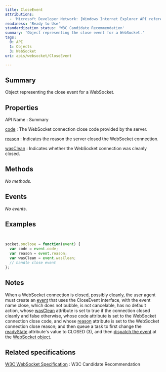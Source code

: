 ```yaml
---
title: CloseEvent
attributions:
  - 'Microsoft Developer Network: [Windows Internet Explorer API reference Article](http://msdn.microsoft.com/en-us/library/ie/hh828809%28v=vs.85%29.aspx)'
readiness: 'Ready to Use'
standardization_status: 'W3C Candidate Recommendation'
summary: 'Object representing the close event for a WebSocket.'
tags:
  0: API
  1: Objects
  3: WebSocket
uri: apis/websocket/CloseEvent

---
```

## <span>Summary</span>

Object representing the close event for a WebSocket.

## <span>Properties</span>

API Name
:   Summary

[code](/apis/websocket/CloseEvent/code)
:   The WebSocket connection close code provided by the server.

[reason](/apis/websocket/CloseEvent/reason)
:   Indicates the reason the server closed the WebSocket connection.

[wasClean](/apis/websocket/CloseEvent/wasClean)
:   Indicates whether the WebSocket connection was cleanly closed.

## <span>Methods</span>

*No methods.*

## <span>Events</span>

*No events.*

## <span>Examples</span>

``` js


socket.onclose = function(event) {
  var code = event.code;
  var reason = event.reason;
  var wasClean = event.wasClean;
  // handle close event
};
```

</pre>

## <span>Notes</span>

When a WebSocket connection is closed, possibly cleanly, the user agent must create an [event](/apis/websocket/WebSocket/onclose) that uses the CloseEvent interface, with the event name close, which does not bubble, is not cancelable, has no default action, whose [wasClean](/apis/websocket/CloseEvent/wasClean) attribute is set to true if the connection closed cleanly and false otherwise, whose code attribute is set to the WebSocket connection close code, and whose [reason](/apis/websocket/CloseEvent/reason) attribute is set to the WebSocket connection close reason; and then queue a task to first change the [readyState](/apis/websocket/WebSocket/readyState) attribute's value to CLOSED (3), and then [dispatch the event](/apis/websocket/WebSocket/onclose) at the [WebSocket object](/apis/websocket/WebSocket).

## <span>Related specifications</span>

[W3C WebSocket Specification](http://www.w3.org/TR/websockets/)
:   W3C Candidate Recommendation
